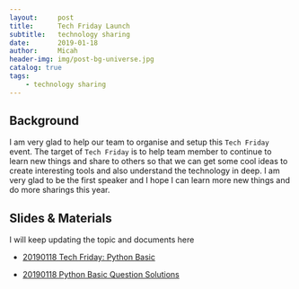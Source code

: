 ```yaml
---
layout:     post
title:      Tech Friday Launch
subtitle:   technology sharing
date:       2019-01-18
author:     Micah
header-img: img/post-bg-universe.jpg
catalog: true
tags:
    - technology sharing
---
```


## Background

I am very glad to help our team to organise and setup this `Tech Friday` event. The target of 
`Tech Friday` is to help team member to continue to learn new things and share to others so that
we can get some cool ideas to create interesting tools and also understand the technology in deep.
I am very glad to be the first speaker and I hope I can learn more new things and do more sharings
this year. 


## Slides & Materials

I will keep updating the topic and documents here


- [20190118 Tech Friday: Python Basic](https://docs.google.com/presentation/d/1zrx8OQPAnAJYlphIgaHt2frEomMfgG9NO0pTJHnvb9o/edit#slide=id.p1)

- [20190118 Python Basic Question Solutions](https://github.com/MicahXIE/BlackMagician/tree/master/TechFriday/20190118)




 

